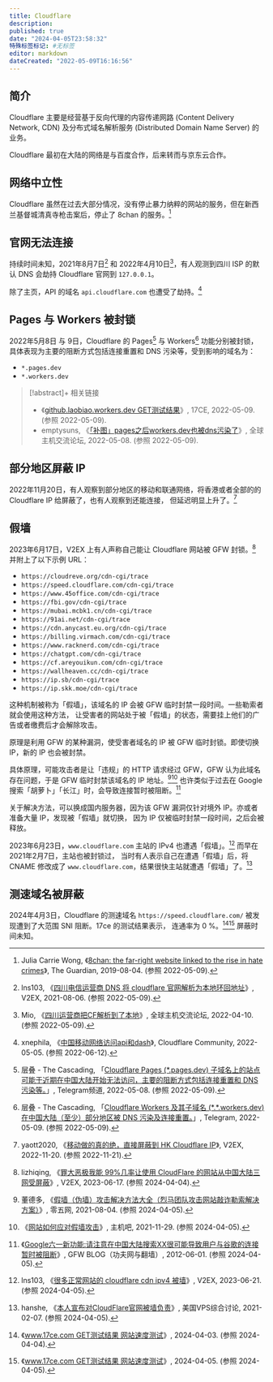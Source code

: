 ```yaml
---
title: Cloudflare
description:
published: true
date: "2024-04-05T23:58:32"
特殊标签标记: #无标签
editor: markdown
dateCreated: "2022-05-09T16:16:56"
---
```


## 简介

Cloudflare 主要是经营基于反向代理的内容传递网路 (Content Delivery Network, CDN) 及分布式域名解析服务 (Distributed
Domain Name Server) 的业务。

Cloudflare 最初在大陆的网络是与百度合作，后来转而与京东云合作。

## 网络中立性

Cloudflare 虽然在过去大部分情况，没有停止暴力纳粹的网站的服务，但在新西兰基督城清真寺枪击案后，停止了 8chan 的服务。[^02205]

[^02205]: Julia Carrie Wong, 《[8chan: the far-right website linked to the rise in hate crimes](https://web.archive.org/web/20220505042122/https://www.theguardian.com/technology/2019/aug/04/mass-shootings-el-paso-texas-dayton-ohio-8chan-far-right-website)》, The Guardian, 2019-08-04. (参照 2022-05-09).

## 官网无法连接

持续时间未知，2021年8月7日[^794189] 和 2022年4月10日[^999020]，有人观测到四川 ISP 的默认 DNS 会劫持 Cloudflare 官网到
`127.0.0.1`。

[^794189]: lns103, 《[四川电信运营商 DNS 将 cloudflare 官网解析为本地环回地址](https://web.archive.org/web/20220412064827/https://www.v2ex.com/t/794189)》, V2EX, 2021-08-06. (参照 2022-05-09).

[^999020]: Mio, 《[四川运营商把CF解析到了本地](https://web.archive.org/web/20220509033549/https://hostloc.com/thread-999020-1-1.html)》, 全球主机交流论坛, 2022-04-10. (参照 2022-05-09).

除了主页，API 的域名 `api.cloudflare.com` 也遭受了劫持。[^381238]

[^381238]: xnephila, 《[中国移动网络访问api和dash](https://web.archive.org/web/20220612131115/https://community.cloudflare.com/t/api-dash/381238)》, Cloudflare Community, 2022-05-05. (参照 2022-06-12).

## Pages 与 Workers 被封锁

2022年5月8日 与 9日，Cloudflare 的 Pages[^3574] 与 Workers[^3576] 功能分别被封锁，
具体表现为主要的阻断方式包括连接重置和 DNS 污染等，受到影响的域名为：

[^3574]: 层叠 - The Cascading, 「[Cloudflare Pages (\*.pages.dev) 子域名上的站点可能于近期在中国大陆开始无法访问，主要的阻断方式包括连接重置和 DNS 污染等。](https://web.archive.org/web/20220509140245/https://t.me/s/outvivid/3574)」, Telegram频道, 2022-05-08. (参照 2022-05-09).

[^3576]: 层叠 - The Cascading, 「[Cloudflare Workers 及其子域名 (\*.\*.workers.dev) 在中国大陆（至少）部分地区被 DNS 污染及连接重置。](https://web.archive.org/web/20220509141722/https://t.me/s/outvivid/3576)」, Telegram, 2022-05-09. (参照 2022-05-09).

+   `*.pages.dev`
+   `*.workers.dev`

> [!abstract]+ 相关链接
>
> +   《[github.laobiao.workers.dev GET测试结果](https://web.archive.org/web/20220509032033/http://17ce.com/site/http/20220509_288e7d90cf4611eca6c6f3822089be12:1.html)》, 17CE, 2022-05-09. (参照 2022-05-09).
> +   emptysuns, 《[「补图」pages之后workers.dev也被dns污染了](https://web.archive.org/web/20220509031615/https://hostloc.com/thread-1013938-1-1.html)》, 全球主机交流论坛, 2022-05-08. (参照 2022-05-09).

## 部分地区屏蔽 IP

2022年11月20日，有人观察到部分地区的移动和联通网络，将香港或者全部的的 Cloudflare IP 给屏蔽了，也有人观察到还能连接，
但延迟明显上升了。[^896616]

[^896616]: yaott2020, 《[移动做的真的绝，直接屏蔽到 HK Cloudflare IP](https://web.archive.org/web/20221120232112/https://www.v2ex.com/t/896616)》, V2EX, 2022-11-20. (参照 2022-11-21).

## 假墙

2023年6月17日，V2EX 上有人声称自己能让 Cloudflare 网站被 GFW 封锁。[^49599] 并附上了以下示例 URL：

[^49599]: lizhiqing, 《[罪大恶极我能 99%几率让使用 CloudFlare 的网站从中国大陆三网受屏蔽](https://web.archive.org/web/20230618000902/https://v2ex.com/t/949599)》, V2EX, 2023-06-17. (参照 2024-04-04).

+   `https://cloudreve.org/cdn-cgi/trace`
+   `https://speed.cloudflare.com/cdn-cgi/trace`
+   `https://www.45office.com/cdn-cgi/trace`
+   `https://fbi.gov/cdn-cgi/trace`
+   `https://mubai.mcbk1.cn/cdn-cgi/trace`
+   `https://91ai.net/cdn-cgi/trace`
+   `https://cdn.anycast.eu.org/cdn-cgi/trace`
+   `https://billing.virmach.com/cdn-cgi/trace`
+   `https://www.racknerd.com/cdn-cgi/trace`
+   `https://chatgpt.com/cdn-cgi/trace`
+   `https://cf.areyouikun.com/cdn-cgi/trace`
+   `https://wallheaven.cc/cdn-cgi/trace`
+   `https://ip.sb/cdn-cgi/trace`
+   `https://ip.skk.moe/cdn-cgi/trace`

这种机制被称为「假墙」，该域名的 IP 会被 GFW 临时封禁一段时间。一些勒索者就会使用这种方法，
让受害者的网站处于被「假墙」的状态，需要挂上他们的广告或者缴费后才会解除攻击。

原理是利用 GFW 的某种漏洞，使受害者域名的 IP 被 GFW 临时封锁。即使切换 IP，新的 IP 也会被封禁。

具体原理，可能攻击者是让「违规」的 HTTP 请求经过 GFW，GFW 认为此域名存在问题，于是 GFW 临时封禁该域名的 IP 地址。[^2057][^18658]
也许类似于过去在 Google 搜索「胡萝卜」「长江」时，会导致连接暂时被阻断。[^53537]

[^2057]: 董德多, 《[假墙（伪墙）攻击解决方法大全（烈马团队攻击网站敲诈勒索解决方案）](https://web.archive.org/web/20231208132855/https://www.02405.com/archives/2057)》, 零五网, 2021-08-04. (参照 2024-04-05).

[^18658]: 《[网站如何应对假墙攻击](https://web.archive.org/web/20220121171833/https://zhujib.com/18658.html)》, 主机吧, 2021-11-29. (参照 2024-04-05).

[^53537]: 《[Google六一新功能:请注意在中国大陆搜索XX很可能导致用户与谷歌的连接暂时被阻断](https://web.archive.org/web/20230927153537/https://www.chinagfw.org/2012/05/googlexx.html)》, GFW BLOG（功夫网与翻墙）, 2012-06-01. (参照 2024-04-05).

关于解决方法，可以换成国内服务器，因为该 GFW 漏洞仅针对境外 IP。亦或者准备大量 IP，发现被「假墙」就切换，
因为 IP 仅被临时封禁一段时间，之后会被释放。

2023年6月23日，`www.cloudflare.com` 主站的 IPv4 也遭遇「假墙」。[^50591] 而早在 2021年2月7日，主站也被封锁过，
当时有人表示自己在遭遇「假墙」后，将 CNAME 修改成了 `www.cloudflare.com`，结果很快主站就遭遇「假墙」了。[^05361]

[^50591]: lns103, 《[很多正常网站的 cloudflare cdn ipv4 被墙](https://web.archive.org/web/20240304063558/https://www.v2ex.com/t/950591)》, V2EX, 2023-06-21. (参照 2024-04-05).

[^05361]: hanshe, 《[本人宣布对CloudFlare官网被墙负责](https://web.archive.org/web/20230823005742/https://hostloc.com/thread-805361-1-1.html)》, 美国VPS综合讨论, 2021-02-07. (参照 2024-04-05).

## 测速域名被屏蔽

2024年4月3日，Cloudflare 的测速域名 `https://speed.cloudflare.com/` 被发现遭到了大范围 SNI 阻断。17ce 的测试结果表示，
连通率为 0 %。[^e060e][^f1cc1] 屏蔽时间未知。

[^e060e]: 《[www.17ce.com GET测试结果 网站速度测试](https://web.archive.org/web/20240403124435/https://17ce.com/site/http/20240403_8d2167f0f1b711ee87ce53f1533e060e:1.html)》, 2024-04-03. (参照 2024-04-04).

[^f1cc1]: 《[www.17ce.com GET测试结果 网站速度测试](https://web.archive.org/web/20240405032604/https://17ce.com/site/http/20240405_f1cc1160f2fb11ee87ce53f1533e060e:1.html)》, 2024-04-05. (参照 2024-04-05).

